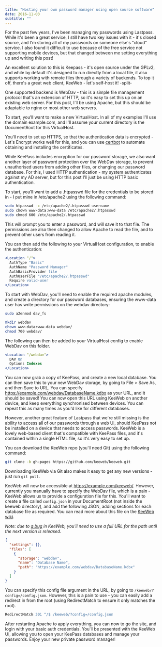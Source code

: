 ```yaml
---
title: "Hosting your own password manager using open source software"
date: 2016-11-03
subtitle: ""
---
```


For the past few years, I've been managing my passwords using Lastpass. While it's been a great service, I still have two key issues with it - it's closed source, and I'm storing all of my passwords on someone else's "cloud" service. I also found it difficult to use because of the free service not supporting mobile devices, but that changed between me setting everything up and writing this post!

An excellent solution to this is Keepass - it's open source under the GPLv2, and while by default it's designed to run directly from a local file, it also supports working with remote files through a variety of backends. To top it off, there's a great web client, KeeWeb - let's self-host it!
-split-

One supported backend is WebDav - this is a simple file management protocol that's an extension of HTTP, so it's easy to set this up on an existing web server. For this post, I'll be using Apache, but this should be adaptable to nginx or most other web servers.

To start, you'll want to make a new VirtualHost. In all of my examples I'll use the domain example.com, and I'll assume your current directory is the DocumentRoot for this VirtualHost.

You'll need to set up HTTPS, so that the authentication data is encrypted - Let's Encrypt works well for this, and you can use [certbot](https://certbot.eff.org/) to automate obtaining and installing the certificates.

While KeePass includes encryption for our password storage, we also want another layer of password protection over the WebDav storage, to prevent unauthorised users from adding other files, or changing our password database. For this, I used HTTP authentication - my system authenticates against my AD server, but for this post I'll just be using HTTP basic authentication.

To start, you'll want to add a .htpasswd file for the credentials to be stored in - I put mine in /etc/apache2 using the following command:
``` bash
sudo htpasswd -c /etc/apache2/.htpasswd username
sudo chown www-data:www-data /etc/apache2/.htpasswd
sudo chmod 600 /etc/apache2/.htpasswd
```
This will prompt you to enter a password, and will save it to that file. The permissions are also then changed to allow Apache to read the file, and to prevent other users from reading it.

You can then add the following to your VirtualHost configuration, to enable the authentication:
``` apache
<Location "/">
  AuthType "Basic"
  AuthName "Password Manager"
  AuthBasicProvider file
  AuthUserFile "/etc/apache2/.htpasswd"
  Require valid-user
</Location>
```

To start with WebDav, you'll need to enable the required apache modules, and create a directory for our password databases, ensuring the www-data user has write permissions on the webdav directory:
``` bash
sudo a2enmod dav_fs

mkdir webdav
chown www-data:www-data webdav/
chmod 700 webdav/
```

The following can then be added to your VirtualHost config to enable WebDav on this folder.
``` apache
<Location "/webdav">
  DAV On
  Options Indexes
</Location>
```
You can now grab a copy of KeePass, and create a new local database. You can then save this to your new WebDav storage, by going to File > Save As, and then Save to URL. You can specify https://example.com/webdav/DatabaseName.kdbx as your URL, and it should be saved! You can now open this URL using KeeWeb on another device, and keep everything synchronised between devices. You can repeat this as many times as you'd like for different databases.

However, another great feature of Lastpass that we're still missing is the ability to access all of our passwords through a web UI, should KeePass not be installed on a device that needs to access passwords. KeeWeb is a lovely web-based client that's compatible with KeePass files, and it's contained within a single HTML file, so it's very easy to set up.

You can download the KeeWeb repo (you'll need Git) using the following command:
``` bash
git clone -b gh-pages https://github.com/keeweb/keeweb.git
```
Downloading KeeWeb via Git also makes it easy to get any new versions - just run `git pull`.

KeeWeb will now be accessible at https://example.com/keeweb/. However, currently you manually have to specify the WebDav file, which is a pain - KeeWeb allows us to provide a configuration file for this. You'll want to create a file called `config.json` in your DocumentRoot (not inside the keeweb directory), and add the following JSON, adding sections for each database file as required. You can read more about this file on the [KeeWeb wiki](https://github.com/keeweb/keeweb/wiki/Configuration).

*Note: due to [a bug](https://github.com/keeweb/keeweb/issues/435) in KeeWeb, you'll need to use a full URL for the path until the next version is released.*

``` json
{
  "settings": {},
  "files": [
    {
      "storage": "webdav",
      "name": "Database Name",
      "path": "https://example.com/webdav/DatabaseName.kdbx"
    }
  ]
}
```

You can specify this config file argument in the URL, by going to `/keeweb/?config=/config.json`. However, this is a pain to use - you can easily add a redirect in from the root (using RedirectMatch to ensure it only matches the root).
``` apache
RedirectMatch 301 ^/$ /keeweb/?config=/config.json
```

After restarting Apache to apply everything, you can now to go the site, and login with your basic auth credentials. You'll be presented with the KeeWeb UI, allowing you to open your KeePass databases and manage your passwords. Enjoy your new private password manager!
